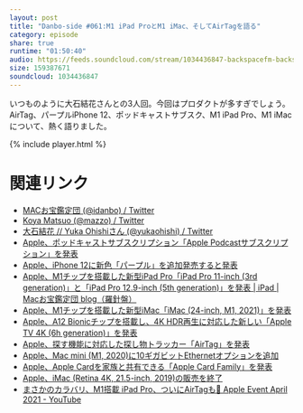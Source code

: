 ```yaml
---
layout: post
title: "Danbo-side #061:M1 iPad ProとM1 iMac、そしてAirTagを語る"
category: episode
share: true
runtime: "01:50:40"
audio: https://feeds.soundcloud.com/stream/1034436847-backspacefm-backspacefm-d061.mp3
size: 159387671
soundcloud: 1034436847
---
```


いつものように大石結花さんとの3人回。今回はプロダクトが多すぎでしょう。AirTag、パープルiPhone 12、ポッドキャストサブスク、M1 iPad Pro、M1 iMacについて、熱く語りました。

{% include player.html %}

# 関連リンク
* [MACお宝鑑定団 (@idanbo) / Twitter](https://twitter.com/idanbo)
* [Koya Matsuo (@mazzo) / Twitter](https://twitter.com/mazzo)
* [大石結花 // Yuka Ohishiさん (@yukaohishi) / Twitter](https://twitter.com/yukaohishi)
* [Apple、ポッドキャストサブスクリプション「Apple Podcastサブスクリプション」を発表](http://www.macotakara.jp/blog/news/entry-41151.html)
* [Apple、iPhone 12に新色「パープル」を追加発売すると発表](http://www.macotakara.jp/blog/iphone/entry-41150.html)
* [Apple、M1チップを搭載した新型iPad Pro「iPad Pro 11-inch (3rd generation)」と「iPad Pro 12.9-inch (5th generation)」を発表 | iPad | Macお宝鑑定団 blog（羅針盤）](http://www.macotakara.jp/blog/category-51/entry-41143.html)
* [Apple、M1チップを搭載した新型iMac「iMac (24-inch, M1, 2021)」を発表](http://www.macotakara.jp/blog/macintosh/entry-41149.html)
* [Apple、A12 Bionicチップを搭載し、4K HDR再生に対応した新しい「Apple TV 4K (6h generation)」を発表](http://www.macotakara.jp/blog/apple_tv/entry-41148.html)
* [Apple、探す機能に対応した探し物トラッカー「AirTag」を発表](http://www.macotakara.jp/blog/accessories/entry-41147.html)
* [Apple、Mac mini (M1, 2020)に10ギガビットEthernetオプションを追加](http://www.macotakara.jp/blog/macintosh/entry-41154.html)
* [Apple、Apple Cardを家族と共有できる「Apple Card Family」を発表](http://www.macotakara.jp/blog/news/entry-41152.html)
* [Apple、iMac (Retina 4K, 21.5-inch, 2019)の販売を終了](http://www.macotakara.jp/blog/macintosh/entry-41153.html)
* [まさかのカラバリ、M1搭載 iPad Pro、ついにAirTagも🤯 Apple Event April 2021 - YouTube](https://www.youtube.com/watch?v=Hp0V1cYELPY)
